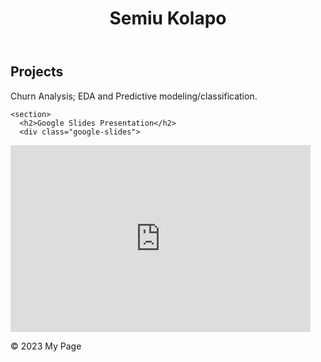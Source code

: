 <html>
<head>
  <title>My Page</title>
  <link rel="stylesheet" href="styles.css">
</head>
<body>
  <header>
    <h1>Semiu Kolapo</h1>
  </header>
  
  <main>
    <section>
      <h2>Projects</h2>
      <p>Churn Analysis; EDA and Predictive modeling/classification.</p>
    </section>
    

    
    <section>
      <h2>Google Slides Presentation</h2>
      <div class="google-slides">
<iframe src="https://docs.google.com/presentation/d/e/2PACX-1vQ2HinVNFoIbt73RzJLDtkJ3ubdSsZWdswCuyifDDIA7ViPH5Zy6T18M9-4V4WGpVR_Y2DwcLKK3gA-/embed?start=false&loop=false&delayms=3000" frameborder="0" width="480" height="299" allowfullscreen="true" mozallowfullscreen="true" webkitallowfullscreen="true"></iframe>
</div>
    </section>
  </main>
  
  <footer>
    <p>&copy; 2023 My Page</p>
  </footer>
</body>
</html>


